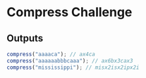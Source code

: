 # Compress Challenge

## Outputs

```js
compress("aaaaca"); // ax4ca
compress("aaaaaabbbcaaa"); // ax6bx3cax3
compress("mississippi"); // misx2isx2ipx2i
```
